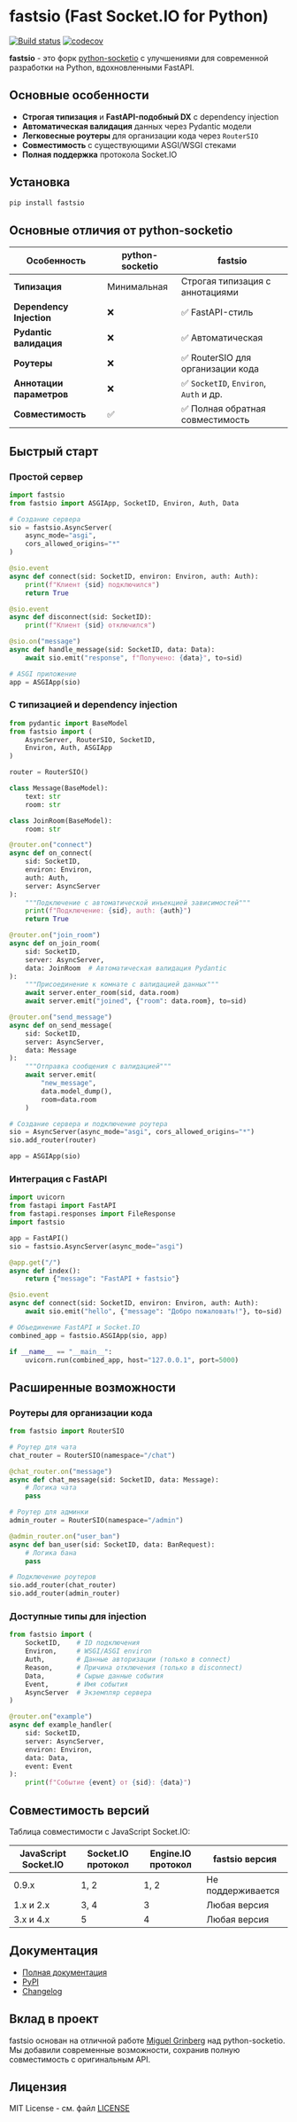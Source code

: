 # fastsio (Fast Socket.IO for Python)

[![Build status](https://github.com/miguelgrinberg/python-socketio/workflows/build/badge.svg)](https://github.com/miguelgrinberg/python-socketio/actions) [![codecov](https://codecov.io/gh/miguelgrinberg/python-socketio/branch/main/graph/badge.svg)](https://codecov.io/gh/miguelgrinberg/python-socketio)

**fastsio** - это форк [python-socketio](https://github.com/miguelgrinberg/python-socketio) с улучшениями для современной разработки на Python, вдохновленными FastAPI.

## Основные особенности

- **Строгая типизация** и **FastAPI-подобный DX** с dependency injection
- **Автоматическая валидация** данных через Pydantic модели
- **Легковесные роутеры** для организации кода через `RouterSIO`
- **Совместимость** с существующими ASGI/WSGI стеками
- **Полная поддержка** протокола Socket.IO

## Установка

```bash
pip install fastsio
```

## Основные отличия от python-socketio

| Особенность | python-socketio | fastsio |
|-------------|-----------------|---------|
| **Типизация** | Минимальная | Строгая типизация с аннотациями |
| **Dependency Injection** | ❌ | ✅ FastAPI-стиль |
| **Pydantic валидация** | ❌ | ✅ Автоматическая |
| **Роутеры** | ❌ | ✅ RouterSIO для организации кода |
| **Аннотации параметров** | ❌ | ✅ `SocketID`, `Environ`, `Auth` и др. |
| **Совместимость** | ✅ | ✅ Полная обратная совместимость |

## Быстрый старт

### Простой сервер

```python
import fastsio
from fastsio import ASGIApp, SocketID, Environ, Auth, Data

# Создание сервера
sio = fastsio.AsyncServer(
    async_mode="asgi",
    cors_allowed_origins="*"
)

@sio.event
async def connect(sid: SocketID, environ: Environ, auth: Auth):
    print(f"Клиент {sid} подключился")
    return True

@sio.event
async def disconnect(sid: SocketID):
    print(f"Клиент {sid} отключился")

@sio.on("message")
async def handle_message(sid: SocketID, data: Data):
    await sio.emit("response", f"Получено: {data}", to=sid)

# ASGI приложение
app = ASGIApp(sio)
```

### С типизацией и dependency injection

```python
from pydantic import BaseModel
from fastsio import (
    AsyncServer, RouterSIO, SocketID, 
    Environ, Auth, ASGIApp
)

router = RouterSIO()

class Message(BaseModel):
    text: str
    room: str

class JoinRoom(BaseModel):
    room: str

@router.on("connect")
async def on_connect(
    sid: SocketID, 
    environ: Environ, 
    auth: Auth, 
    server: AsyncServer
):
    """Подключение с автоматической инъекцией зависимостей"""
    print(f"Подключение: {sid}, auth: {auth}")
    return True

@router.on("join_room")
async def on_join_room(
    sid: SocketID, 
    server: AsyncServer, 
    data: JoinRoom  # Автоматическая валидация Pydantic
):
    """Присоединение к комнате с валидацией данных"""
    await server.enter_room(sid, data.room)
    await server.emit("joined", {"room": data.room}, to=sid)

@router.on("send_message")
async def on_send_message(
    sid: SocketID, 
    server: AsyncServer, 
    data: Message
):
    """Отправка сообщения с валидацией"""
    await server.emit(
        "new_message", 
        data.model_dump(), 
        room=data.room
    )

# Создание сервера и подключение роутера
sio = AsyncServer(async_mode="asgi", cors_allowed_origins="*")
sio.add_router(router)

app = ASGIApp(sio)
```

### Интеграция с FastAPI

```python
import uvicorn
from fastapi import FastAPI
from fastapi.responses import FileResponse
import fastsio

app = FastAPI()
sio = fastsio.AsyncServer(async_mode="asgi")

@app.get("/")
async def index():
    return {"message": "FastAPI + fastsio"}

@sio.event
async def connect(sid: SocketID, environ: Environ, auth: Auth):
    await sio.emit("hello", {"message": "Добро пожаловать!"}, to=sid)

# Объединение FastAPI и Socket.IO
combined_app = fastsio.ASGIApp(sio, app)

if __name__ == "__main__":
    uvicorn.run(combined_app, host="127.0.0.1", port=5000)
```

## Расширенные возможности

### Роутеры для организации кода

```python
from fastsio import RouterSIO

# Роутер для чата
chat_router = RouterSIO(namespace="/chat")

@chat_router.on("message")
async def chat_message(sid: SocketID, data: Message):
    # Логика чата
    pass

# Роутер для админки
admin_router = RouterSIO(namespace="/admin")

@admin_router.on("user_ban")
async def ban_user(sid: SocketID, data: BanRequest):
    # Логика бана
    pass

# Подключение роутеров
sio.add_router(chat_router)
sio.add_router(admin_router)
```

### Доступные типы для injection

```python
from fastsio import (
    SocketID,    # ID подключения
    Environ,     # WSGI/ASGI environ
    Auth,        # Данные авторизации (только в connect)
    Reason,      # Причина отключения (только в disconnect)
    Data,        # Сырые данные события
    Event,       # Имя события
    AsyncServer  # Экземпляр сервера
)

@router.on("example")
async def example_handler(
    sid: SocketID,
    server: AsyncServer,
    environ: Environ,
    data: Data,
    event: Event
):
    print(f"Событие {event} от {sid}: {data}")
```

## Совместимость версий

Таблица совместимости с JavaScript Socket.IO:

| JavaScript Socket.IO | Socket.IO протокол | Engine.IO протокол | fastsio версия    |
|---------------------|-------------------|-------------------|-------------------|
| 0.9.x               | 1, 2              | 1, 2              | Не поддерживается |
| 1.x и 2.x           | 3, 4              | 3                 | Любая версия      |
| 3.x и 4.x           | 5                 | 4                 | Любая версия      |

## Документация

- [Полная документация](http://fastsio.readthedocs.io/)
- [PyPI](https://pypi.python.org/pypi/fastsio)
- [Changelog](https://github.com/cicwak/fastsio/blob/main/CHANGES.md)

## Вклад в проект

fastsio основан на отличной работе [Miguel Grinberg](https://github.com/miguelgrinberg) над python-socketio. Мы добавили современные возможности, сохранив полную совместимость с оригинальным API.

## Лицензия

MIT License - см. файл [LICENSE](LICENSE)
